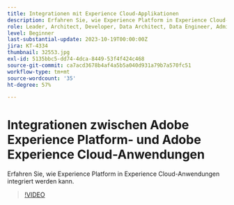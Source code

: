 ```yaml
---
title: Integrationen mit Experience Cloud-Applikationen
description: Erfahren Sie, wie Experience Platform in Experience Cloud-Anwendungen integriert werden kann.
role: Leader, Architect, Developer, Data Architect, Data Engineer, Admin, User
level: Beginner
last-substantial-update: 2023-10-19T00:00:00Z
jira: KT-4334
thumbnail: 32553.jpg
exl-id: 5135bbc5-dd74-4dca-8449-53f4f424c468
source-git-commit: ca7acd3678b4af4a5b5a040d931a79b7a570fc51
workflow-type: tm+mt
source-wordcount: '35'
ht-degree: 57%

---
```


# Integrationen zwischen Adobe Experience Platform- und Adobe Experience Cloud-Anwendungen

Erfahren Sie, wie Experience Platform in Experience Cloud-Anwendungen integriert werden kann.

>[!VIDEO](https://video.tv.adobe.com/v/32553?learn=on)


